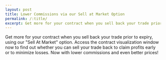 ```yaml
---
layout: post
title: Lower Commissions via our Sell at Market Option
permalink: /:title/
excerpt: Get more for your contract when you sell back your trade prior to expiry, using our "Sell At Market" option.
---
```


Get more for your contract when you sell back your trade prior to expiry, using our "Sell At Market" option. Access the contract visualization window now to find out whether you can sell your trade back to claim profits early or to minimize losses. Now with lower commissions and even better prices!
